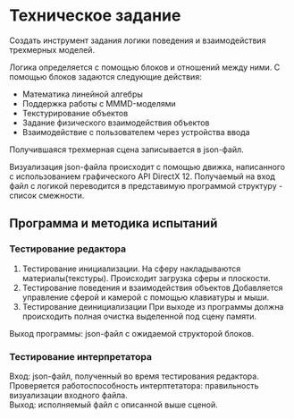 # Техническое задание
Создать инструмент задания логики поведения и взаимодействия трехмерных моделей.

Логика определяется с помощью блоков и отношений между ними.
С помощью блоков задаются следующие действия:
* Математика линейной алгебры
* Поддержка работы с MMMD-моделями
* Текстурирование объектов
* Задание физического взаимодействия объектов
* Взаимодействие с пользователем через устройства ввода <br >

Получившаяся трехмерная сцена записывается в json-файл.

Визуализация json-файла происходит с помощью движка, написанного с использованием графического API DirectX 12.
Получаемый на вход файл с логикой переводится в представимую программой структуру - список смежности.

## Программа и методика испытаний
### Тестирование редактора
1. Тестирование инициализации. На сферу накладываются материалы(текстуры). 
Происходит загрузка сферы и плоскости.
2. Тестирование поведения и взаимодействия объектов
Добавляется управление сферой и камерой с помощью клавиатуры и мыши.
3. Тестирование деинициализации
При выходе из программы должна происходить полная очистка выделенной под сцену памяти.<br >

Выход программы: json-файл с ожидаемой структорой блоков.
### Тестирование интерпретатора
Вход: json-файл, полученный во время тестирования редактора.
Проверяется работоспособность интерптетатора: правильность визуализации входного файла.<br >
Выход: исполняемый файл с описанной выше сценой.
